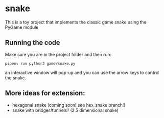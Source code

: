 # snake

This is a toy project that implements the classic game snake using the PyGame module

## Running the code
Make sure you are in the project folder and then run:
```
pipenv run python3 game/snake.py
```
an interactive window will pop-up and you can use the arrow keys to control the snake. 

## More ideas for extension:
* hexagonal snake (coming soon! see hex_snake branch!)
* snake with bridges/tunnels? (2.5 dimensional snake)
